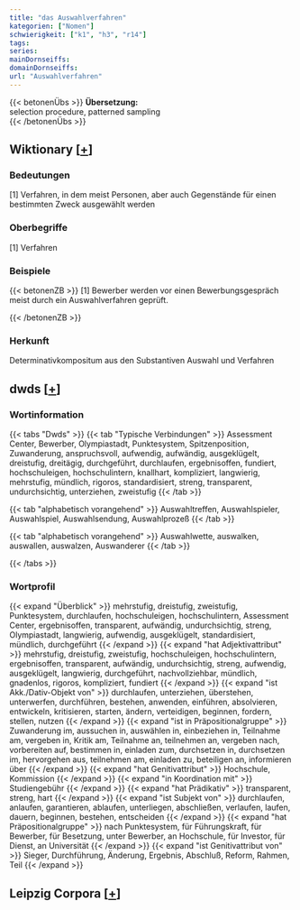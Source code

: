 ```yaml
---
title: "das Auswahlverfahren"
kategorien: ["Nomen"]
schwierigkeit: ["k1", "h3", "r14"]
tags:
series:
mainDornseiffs:
domainDornseiffs:
url: "Auswahlverfahren"
---
```


{{< betonenÜbs >}}
**Übersetzung:**  
selection procedure, patterned sampling  
{{< /betonenÜbs >}}

## Wiktionary [[+](https://de.wiktionary.org/wiki/Auswahlverfahren)]

### Bedeutungen
[1] Verfahren, in dem meist Personen, aber auch Gegenstände für einen bestimmten Zweck ausgewählt werden  

### Oberbegriffe
[1] Verfahren  

### Beispiele
{{< betonenZB >}}
[1] Bewerber werden vor einen Bewerbungsgespräch meist durch ein Auswahlverfahren geprüft.  

{{< /betonenZB >}}
### Herkunft
Determinativkompositum aus den Substantiven Auswahl und Verfahren  



## dwds [[+](https://www.dwds.de/wb/Auswahlverfahren)]

### Wortinformation
{{< tabs "Dwds" >}}
{{< tab "Typische Verbindungen" >}}
Assessment Center, Bewerber, Olympiastadt, Punktesystem, Spitzenposition, Zuwanderung, anspruchsvoll, aufwendig, aufwändig, ausgeklügelt, dreistufig, dreitägig, durchgeführt, durchlaufen, ergebnisoffen, fundiert, hochschuleigen, hochschulintern, knallhart, kompliziert, langwierig, mehrstufig, mündlich, rigoros, standardisiert, streng, transparent, undurchsichtig, unterziehen, zweistufig
{{< /tab >}}

{{< tab "alphabetisch vorangehend" >}}
Auswahltreffen, Auswahlspieler, Auswahlspiel, Auswahlsendung, Auswahlprozeß
{{< /tab >}}

{{< tab "alphabetisch vorangehend" >}}
Auswahlwette, auswalken, auswallen, auswalzen, Auswanderer
{{< /tab >}}

{{< /tabs >}}

### Wortprofil
{{< expand "Überblick" >}} mehrstufig, dreistufig, zweistufig, Punktesystem, durchlaufen, hochschuleigen, hochschulintern, Assessment Center, ergebnisoffen, transparent, aufwändig, undurchsichtig, streng, Olympiastadt, langwierig, aufwendig, ausgeklügelt, standardisiert, mündlich, durchgeführt {{< /expand >}}
{{< expand "hat Adjektivattribut" >}} mehrstufig, dreistufig, zweistufig, hochschuleigen, hochschulintern, ergebnisoffen, transparent, aufwändig, undurchsichtig, streng, aufwendig, ausgeklügelt, langwierig, durchgeführt, nachvollziehbar, mündlich, gnadenlos, rigoros, kompliziert, fundiert {{< /expand >}}
{{< expand "ist Akk./Dativ-Objekt von" >}} durchlaufen, unterziehen, überstehen, unterwerfen, durchführen, bestehen, anwenden, einführen, absolvieren, entwickeln, kritisieren, starten, ändern, verteidigen, beginnen, fordern, stellen, nutzen {{< /expand >}}
{{< expand "ist in Präpositionalgruppe" >}} Zuwanderung im, aussuchen in, auswählen in, einbeziehen in, Teilnahme am, vergeben in, Kritik am, Teilnahme an, teilnehmen an, vergeben nach, vorbereiten auf, bestimmen in, einladen zum, durchsetzen in, durchsetzen im, hervorgehen aus, teilnehmen am, einladen zu, beteiligen an, informieren über {{< /expand >}}
{{< expand "hat Genitivattribut" >}} Hochschule, Kommission {{< /expand >}}
{{< expand "in Koordination mit" >}} Studiengebühr {{< /expand >}}
{{< expand "hat Prädikativ" >}} transparent, streng, hart {{< /expand >}}
{{< expand "ist Subjekt von" >}} durchlaufen, anlaufen, garantieren, ablaufen, unterliegen, abschließen, verlaufen, laufen, dauern, beginnen, bestehen, entscheiden {{< /expand >}}
{{< expand "hat Präpositionalgruppe" >}} nach Punktesystem, für Führungskraft, für Bewerber, für Besetzung, unter Bewerber, an Hochschule, für Investor, für Dienst, an Universität {{< /expand >}}
{{< expand "ist Genitivattribut von" >}} Sieger, Durchführung, Änderung, Ergebnis, Abschluß, Reform, Rahmen, Teil {{< /expand >}}

## Leipzig Corpora [[+](https://corpora.uni-leipzig.de/en/res?word=Auswahlverfahren&corpusId=deu_newscrawl-public_2018)]

